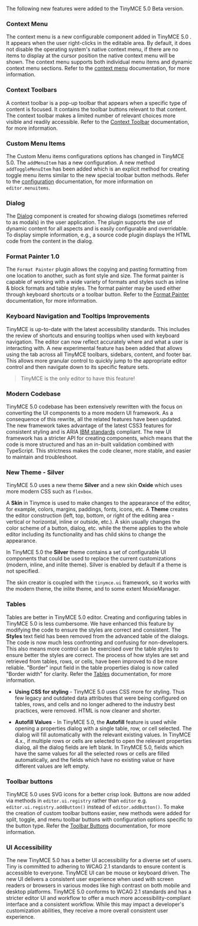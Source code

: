 
The following new features were added to the TinyMCE 5.0 Beta version.

### Context Menu

The context menu is a new configurable component added in TinyMCE 5.0 . It appears when the user right-clicks in the editable area. By default, it does not disable the operating system's native context menu, if there are no items to display at the cursor position the native context menu will be shown. The context menu supports both individual menu items and dynamic context menu sections. Refer to the [context menu]({{site.baseurl}}/ui-components/contextmenu/) documentation, for more information.

### Context Toolbars

A context toolbar is a pop-up toolbar that appears when a specific type of content is focused. It contains the toolbar buttons relevant to that content. The context toolbar makes a limited number of relevant choices more visible and readily accessible. Refer to the [Context Toolbar]({{site.baseurl}}/ui-components/contexttoolbar/) documentation, for more information.

### Custom Menu Items

The Custom Menu items configurations options has changed in TinyMCE 5.0. The `addMenuItem` has a new configuration. A new method `addToggleMenuItem` has been added which is an explicit method for creating toggle menu items similar to the new special toolbar button methods. Refer to the [configuration]({{site.baseurl}}/ui-components/typesoftoolbarbuttons/#menunbspbutton) documentation, for more information on `editor.menuitems`.

<!-- ### Custom Sidebars

* `editor.addSidebar`, Docs coming soon. -->

### Dialog

The [Dialog]({{site.baseurl}}/ui-components/dialog/) component is created for showing dialogs (sometimes referred to as modals) in the user application. The plugin supports the use of dynamic content for all aspects and is easily configurable and overridable. To display simple information, e.g., a source code plugin displays the HTML code from the content in the dialog.

### Format Painter 1.0

The `Format Painter` plugin allows the copying and pasting formatting from one location to another, such as font style and size. The format painter is capable of working with a wide variety of formats and styles such as inline & block formats and table styles.
The format painter may be used either through keyboard shortcuts or a toolbar button. Refer to the [Format Painter]({{site.baseurl}}/plugins/formatpainter/) documentation, for more information.

<!-- ### Icon Packs

- New Section [(DOC-161)](https://ephocks.atlassian.net/browse/DOC-161)

### Modernize default content in TinyMCE 5.0

- New Section [(DOC-162)](https://ephocks.atlassian.net/browse/DOC-162) -->

### Keyboard Navigation and Tooltips Improvements

TinyMCE is up-to-date with the latest accessibility standards. This includes the review of shortcuts and ensuring tooltips when used with keyboard navigation.
The editor can now reflect accurately where and what a user is interacting with. A new experimental feature has been added that allows using the tab across all TinyMCE toolbars, sidebars, content, and footer bar. This allows more granular control to quickly jump to the appropriate editor control and then navigate down to its specific feature sets.

> TinyMCE is the only editor to have this feature!

### Modern Codebase

TinyMCE 5.0 codebase has been extensively rewritten with the focus on converting the UI components to a more modern UI framework. As a consequence of this rewrite, all the related features have been updated. The new framework takes advantage of the latest CSS3 features for consistent styling and is ARIA [IBM standards](https://www.ibm.com/able/checklists.html) compliant. The new UI framework has a stricter API for creating components, which means that the code is more structured and has an in-built validation combined with TypeScript. This strictness makes the code cleaner, more stable, and easier to maintain and troubleshoot.

### New Theme - Silver

TinyMCE  5.0 uses a new theme **Silver** and a new skin **Oxide** which uses more modern CSS such as `flexbox`.

A **Skin** in Tinymce is used to make changes to the appearance of the editor, for example, colors, margins, paddings, fonts, icons, etc. A **Theme** creates the editor construction (left, top, bottom, or right of the editing area - vertical or horizontal, inline or outside, etc.). A skin usually changes the color scheme of a button, dialog, etc. while the theme applies to the whole editor including its functionality and has child skins to change the appearance.

In TinyMCE 5.0 the **Silver** theme contains a set of configurable UI components that could be used to replace the current customizations (modern, inline, and inlite theme). Silver is enabled by default if a theme is not specified.

The skin creator is coupled with the `tinymce.ui` framework, so it works with the modern theme, the inlite theme, and to some extent MoxieManager.

<!-- ### Permanent Pen 1.0

The Permanent Pen allows adding comments or responses in emails or other Notes documents, without having to change the test color or style. Text can be highlighted in two ways - using a permanent pen or using a highlighter pen. Permanent pen and highlighters can only be used in a rich-text field.

The Permanent Pen enables adding text in a different color, typeface and type style, or font than the default font settings so that it stands out from the rest of the document. This is especially useful for collaborative projects because each user can work in a different colored permanent pen; everyone can see who contributed to the document by the color of the text.

This feature is easier to use when the same text formatting is applied to an already entered noncontagious text, or when new text is inserted into an existing document such as comments. Permanent Pen only works in a rich text field such as the body of a message.

The Permanent Pen function is available in the toolbar. When the Permanent pen icon is clicked to begin typing, the input defaults to `Arial` `bold` font; font size `12` and font color `red`. To disable the Permanent Pen function, click the Permanent pen icon again.

Click anywhere in the text field to use the Permanent Pen function. To change the text style while Permanent Pen is enabled, right-click to open the **Context** menu, then select **Permanent pen** properties to open the **Permanent pen** properties dialog. -->

### Tables

Tables are better in TinyMCE 5.0 editor. Creating and configuring tables in TinyMCE 5.0 is less cumbersome. We have enhanced this feature by modifying the code to ensure the styles are correct and consistent. The **Styles** text field has been removed from the advanced table of the dialogs. The code is now much less confronting and confusing for non-developers. This also means more control can be exercised over the table styles to ensure better the styles are correct. The process of how styles are set and retrieved from tables, rows, or cells, have been improved to d be more reliable. "Border" input field in the table properties dialog is now called "Border width" for clarity. Refer the [Tables]({{site.baseurl}}/plugins/table/) documentation, for more information.

* **Using CSS for styling** - TinyMCE 5.0 uses CSS more for styling. Thus few legacy and outdated data attributes that were being configured on tables, rows, and cells and no longer adhered to the industry best practices, were removed. HTML is now cleaner and shorter.

* **Autofill Values** - In TinyMCE 5.0, the **Autofill** feature is used while opening a properties dialog with a single table, row, or cell selected. The dialog will fill automatically with the relevant existing values. In TinyMCE 4.x., if multiple rows or cells are selected to open the relevant properties dialog, all the dialog fields are left blank. In TinyMCE 5.0, fields which have the same values for all the selected rows or cells are filled automatically, and the fields which have no existing value or have different values are left empty.

### Toolbar buttons

TinyMCE 5.0 uses SVG icons for a better crisp look. Buttons are now added via methods in `editor.ui.registry` rather than `editor` e.g. `editor.ui.registry.addButton()` instead of `editor.addButton()`. To make the creation of custom toolbar buttons easier, new methods were added for split, toggle, and menu toolbar buttons with configuration options specific to the button type.
Refer the [Toolbar Buttons]({{site.baseurl}}/ui-components/toolbarbuttons/) documentation, for more information.

### UI Accessibility

The new TinyMCE 5.0 has a better UI accessibility for a diverse set of users. Tiny is committed to adhering to WCAG 2.1 standards to ensure content is accessible to everyone.
TinyMCE UI can be mouse or keyboard driven. The new UI delivers a consistent user experience when used with screen readers or browsers in various modes like high contrast on both mobile and desktop platforms.
TinyMCE 5.0 conforms to WCAG 2.1 standards and has a stricter editor UI and workflow to offer a much more accessibility-compliant interface and a consistent workflow. While this may impact a developer's customization abilities, they receive a more overall consistent user experience.

<!-- ### UI Microcopy Audit

- New Section [(DOC-163)](https://ephocks.atlassian.net/browse/DOC-163) -->







